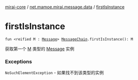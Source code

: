 [mirai-core](../index.md) / [net.mamoe.mirai.message.data](index.md) / [firstIsInstance](./first-is-instance.md)

# firstIsInstance

`fun <reified M : `[`Message`](-message/index.md)`> `[`MessageChain`](-message-chain/index.md)`.firstIsInstance(): M`

获取第一个 [M](first-is-instance.md#M) 类型的 [Message](-message/index.md) 实例

### Exceptions

`NoSuchElementException` - 如果找不到该类型的实例